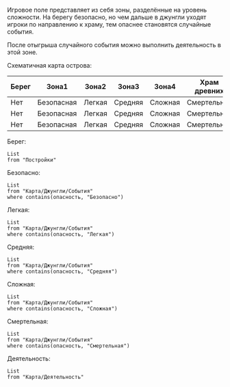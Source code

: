 Игровое поле представляет из себя зоны, разделённые на уровень сложности. На берегу безопасно, но чем дальше в джунгли уходят игроки по направлению к храму, тем опаснее становятся случайные события.

После отыгрыша случайного события можно выполнить деятельность в этой зоне.

Схематичная карта острова:

| Берег | Зона1      | Зона2  | Зона3   | Зона4   | Храм древних |
| ----- | ---------- | ------ | ------- | ------- | ------------ |
| Нет   | Безопасная | Легкая | Средняя | Сложная | Смертельная  |
| Нет   | Безопасная | Легкая | Средняя | Сложная | Смертельная  |
| Нет   | Безопасная | Легкая | Средняя | Сложная | Смертельная  |

Берег:
```dataview
List
from "Постройки"
```
Безопасно:
```dataview
List
from "Карта/Джунгли/События"
where contains(опасность, "Безопасно")
```
Легкая:
```dataview
List
from "Карта/Джунгли/События"
where contains(опасность, "Легкая")
```
Средняя:
```dataview
List
from "Карта/Джунгли/События"
where contains(опасность, "Средняя")
```
Сложная:
```dataview
List
from "Карта/Джунгли/События"
where contains(опасность, "Сложная")
```
Смертельная:
```dataview
List
from "Карта/Джунгли/События"
where contains(опасность, "Смертельная")
```
Деятельность:
```dataview
List
from "Карта/Деятельность"
```
